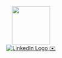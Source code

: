 

<div id="header" align="center">
  <img src="https://media.giphy.com/media/l46Cy1rHbQ92uuLXa/giphy.gif" width="100"/>
</div>

<div id="badges" style="text-align: center;">
   <a href="https://www.linkedin.com/in/prakathi/">
    <img src="![image](https://github.com/Prakathee/Prakathee/assets/120286262/1c22fc3e-f525-4cc3-befd-50b12baefdd8)&logo=linkedin&logoColor=white" alt="LinkedIn Logo"/>
  </a>
  <a href="mailto:pravi@scu.edu">
    ✉️
  </a>
</div>
<!--
**Prakathee/Prakathee** is a ✨ _special_ ✨ repository because its `README.md` (this file) appears on your GitHub profile.

Here are some ideas to get you started:

- 🔭 I’m currently working on ...
- 🌱 I’m currently learning ...
- 👯 I’m looking to collaborate on ...
- 🤔 I’m looking for help with ...
- 💬 Ask me about ...
- 📫 How to reach me: ...
- 😄 Pronouns: ...
- ⚡ Fun fact: ...
-->
